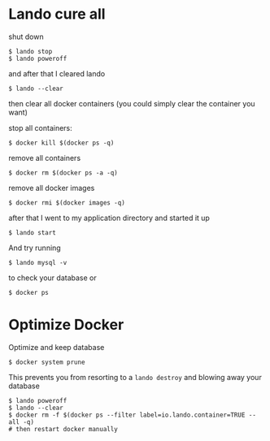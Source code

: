 # Lando cure all
shut down

```shell
$ lando stop
$ lando poweroff
```

and after that I cleared lando

```shell
$ lando --clear
```
then clear all docker containers (you could simply clear the container you want)

stop all containers:

```shell
$ docker kill $(docker ps -q)
```

remove all containers
```shell
$ docker rm $(docker ps -a -q)
```

remove all docker images

```shell
$ docker rmi $(docker images -q)
```

after that I went to my application directory and started it up

```shell
$ lando start
```

And try running 

```shell
$ lando mysql -v
```

to check your database or 

```shell
$ docker ps
```

# Optimize Docker

Optimize and keep database

```
$ docker system prune
```

This prevents you from resorting to a `lando destroy` and blowing away your database

```
$ lando poweroff
$ lando --clear
$ docker rm -f $(docker ps --filter label=io.lando.container=TRUE --all -q)
# then restart docker manually
```



